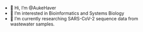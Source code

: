 - 👋 Hi, I’m @AukeHaver
- 👀 I’m interested in Bioinformatics and Systems Biology
- 🌱 I’m currently researching SARS-CoV-2 sequence data from wastewater samples.

<!---
AukeHaver/AukeHaver is a ✨ special ✨ repository because its `README.md` (this file) appears on your GitHub profile.
You can click the Preview link to take a look at your changes.
--->
